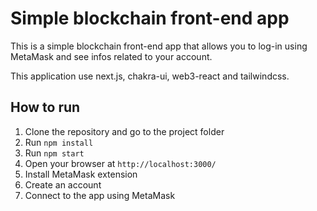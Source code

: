 # Simple blockchain front-end app

This is a simple blockchain front-end app that allows you to log-in using MetaMask and see infos related to your account.

This application use next.js, chakra-ui, web3-react and tailwindcss.

## How to run

1. Clone the repository and go to the project folder
2. Run `npm install`
3. Run `npm start`
4. Open your browser at `http://localhost:3000/`
5. Install MetaMask extension
6. Create an account
7. Connect to the app using MetaMask
